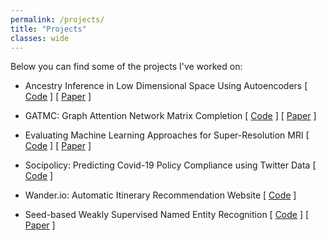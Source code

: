 ```yaml
---
permalink: /projects/
title: "Projects"
classes: wide
---
```


Below you can find some of the projects I've worked on:

* Ancestry Inference in Low Dimensional Space Using Autoencoders \[ [Code](https://github.com/jsicheng/autoencoder-ancestry-inference) \] \[ [Paper](https://github.com/jsicheng/autoencoder-ancestry-inference/blob/main/Ancestry%20Inference%20in%20Low%20Dimensional%20Space%20Using%20Autoencoders.pdf) \]

* GATMC: Graph Attention Network Matrix Completion \[ [Code](https://github.com/jsicheng/gatmc) \] \[ [Paper](https://github.com/jsicheng/gatmc/blob/master/GATMC%20-%20Graph%20Attention%20Matrix%20Completion.pdf) \]

* Evaluating Machine Learning Approaches for Super-Resolution MRI \[ [Code](https://github.com/jsicheng/mri-superresolution) \] \[ [Paper](https://github.com/jsicheng/mri-superresolution/blob/fix-bicubic/Evaluating%20Machine%20Learning%20Approaches%20for%20Super-Resolution%20MRI.pdf) \]

* Socipolicy: Predicting Covid-19 Policy Compliance using Twitter Data \[ [Code](https://github.com/jsicheng/socipolicy) \]

* Wander.io: Automatic Itinerary Recommendation Website \[ [Code](https://github.com/jsicheng/Wander.io) \]

* Seed-based Weakly Supervised Named Entity Recognition \[ [Code](https://github.com/jsicheng/CS245-Project-1) \] \[ [Paper](https://docs.google.com/document/d/1pr46og6OUH0CtA1EeRPMzR8dtxmElRWcpTtwErppqCU/edit?usp=sharing) \]

